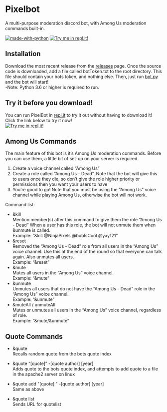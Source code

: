 
<h1 id="pixelbot">Pixelbot</h1>
<p>A multi-purpose moderation discord bot, with Among Us moderation commands built-in.<br>
<p><a href="https://www.python.org/"><img src="https://img.shields.io/badge/Made%20with-Python-1f425f.svg" alt="made-with-python"></a> <a href="https://repl.it/github/ovandermeer/PixelBot"><img src="https://repl.it/badge/github/ovandermeer/PixelBot" alt="Try me in repl.it!"></a></p>
<h2 id="installation">Installation</h2>
<p>Download the most recent release from the <a href="https://github.com/ovandermeer/PixelBot/releases">releases</a> page. Once the source code is downloaded, add a file called botToken.txt to the root directory. This file should contain your bots token, and nothing else. Then, just run <a href="http://bot.py">bot.py</a> and the bot will start!<br>
-Note: Python 3.6 or higher is required to run.</p>
<h2 id="try-it-before-you-download">Try it before you download!</h2>
<p>You can run PixelBot in <a href="http://repl.it">repl.it</a> to try it out without having to download it! Click the link below to try it now!<br>
<a href="https://repl.it/github/ovandermeer/PixelBot"><img src="https://repl.it/badge/github/ovandermeer/PixelBot" alt="Try me in repl.it!"></a></p>
<h2 id="among-us-commands">Among Us Commands</h2>
<p>The main feature of this bot is it’s Among Us moderation commands. Before you can use them, a little bit of set-up on your server is required.</p>
<ol>
<li>Create a voice channel called “Among Us”</li>
<li>Create a role called “Among Us - Dead”. Note that the bot will give this to users once they die, so don’t give the role higher priority or permissions then you want your users to have</li>
<li>You’re good to go! Note that you must be using the “Among Us” voice channel while playing Among Us, otherwise the bot will not work.</li>
</ol>
<p>Command list:</p>
<ul>
<li>&amp;kill<br>
Mention member(s) after this command to give them the role “Among Us - Dead” When a user has this role, the bot will not unmute them when &amp;unmute is called.<br>
Example: “&amp;kill @NinjaPixels @bobIsCool @yay121”</li>
<li>&amp;reset<br>
Removed the “Among Us - Dead” role from all users in the “Among Us” voice channel. Use this at the end of the round so that everyone can talk again. Also unmutes all users.<br>
Example: “&amp;reset”</li>
<li>&amp;mute<br>
Mutes all users in the “Among Us” voice channel.<br>
Example: “&amp;mute”</li>
<li>&amp;unmute<br>
Unmutes all users that do not have the “Among Us - Dead” role in the “Among Us” voice channel.<br>
Example: “&amp;unmute”</li>
<li>&amp;muteAll / unmuteAll<br>
Mutes or unmutes all users in the “Among Us” voice channel, regardless of role.<br>
Example: “&amp;mute/&amp;unmute”</li>
</ul>
<h2 id="quote-commands">Quote Commands</h2>
<ul>
<li>
<p>&amp;quote<br>
Recalls random quote from the bots quote index</p>
</li>
<li>
<p>&amp;quote “[quote]” -[quote author] [year]<br>
Adds quote to the bots quote index, and attempts to add quote to a file in the apache2 server on linux</p>
</li>
<li>
<p>&amp;quote add "[quote] " -[quote author] [year]<br>
Same as above</p>
</li>
<li>
<p>&amp;quote list<br>
Sends URL for quotelist</p>
</li>
</ul>

